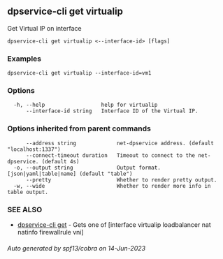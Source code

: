 ## dpservice-cli get virtualip

Get Virtual IP on interface

```
dpservice-cli get virtualip <--interface-id> [flags]
```

### Examples

```
dpservice-cli get virtualip --interface-id=vm1
```

### Options

```
  -h, --help                  help for virtualip
      --interface-id string   Interface ID of the Virtual IP.
```

### Options inherited from parent commands

```
      --address string             net-dpservice address. (default "localhost:1337")
      --connect-timeout duration   Timeout to connect to the net-dpservice. (default 4s)
  -o, --output string              Output format. [json|yaml|table|name] (default "table")
      --pretty                     Whether to render pretty output.
  -w, --wide                       Whether to render more info in table output.
```

### SEE ALSO

* [dpservice-cli get](dpservice-cli_get.md)	 - Gets one of [interface virtualip loadbalancer nat natinfo firewallrule vni]

###### Auto generated by spf13/cobra on 14-Jun-2023
